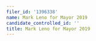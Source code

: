 ```yaml
---
filer_id: '1396338'
name: Mark Leno for Mayor 2019
candidate_controlled_id: ''
title: Mark Leno for Mayor 2019
---
```


